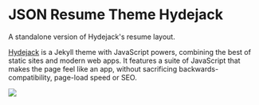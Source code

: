 # JSON Resume Theme Hydejack
A standalone version of Hydejack's resume layout.

[Hydejack](https://qwtel.com/hydejack/) is a Jekyll theme with JavaScript powers, 
combining the best of static sites and modern web apps. 
It features a suite of JavaScript that makes the page feel like an app, 
without sacrificing backwards-compatibility, page-load speed or SEO.

![](https://qwtel.com/hydejack/assets/img/projects/default.jpg)
